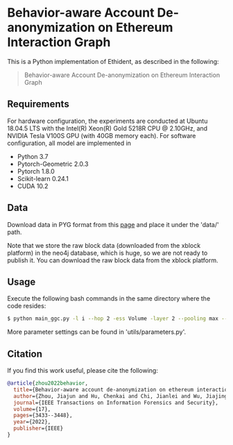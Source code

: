 # Behavior-aware Account De-anonymization on Ethereum Interaction Graph

This is a Python implementation of Ethident, as described in the following:
> Behavior-aware Account De-anonymization on Ethereum Interaction Graph


## Requirements
For hardware configuration, the experiments are conducted at Ubuntu 18.04.5 LTS with the Intel(R) Xeon(R) Gold 5218R CPU @ 2.10GHz, and NVIDIA Tesla V100S GPU (with 40GB memory each).
For software configuration, all model are implemented in
- Python 3.7
- Pytorch-Geometric 2.0.3
- Pytorch 1.8.0
- Scikit-learn 0.24.1
- CUDA 10.2


## Data
Download data in PYG format from this [page](https://www.notion.so/jjzhou/Ethident-Data-861199675dc7454eb36157eeee09cf5b) and place it under the 'data/' path.

Note that we store the raw block data (downloaded from the xblock platform) in the neo4j database, which is huge, so we are not ready to publish it. You can download the raw block data from the xblock platform.

## Usage
Execute the following bash commands in the same directory where the code resides:
  ```bash
  $ python main_ggc.py -l i --hop 2 -ess Volume -layer 2 --pooling max --hidden_dim 128 --batch_size 32 --lr 0.001 --dropout 0.2 -undir 1 --aug edgeRemove+identity --aug_prob1 0.1
  ```
More parameter settings can be found in 'utils/parameters.py'.


## Citation

If you find this work useful, please cite the following:

```bib
@article{zhou2022behavior,
  title={Behavior-aware account de-anonymization on ethereum interaction graph},
  author={Zhou, Jiajun and Hu, Chenkai and Chi, Jianlei and Wu, Jiajing and Shen, Meng and Xuan, Qi},
  journal={IEEE Transactions on Information Forensics and Security},
  volume={17},
  pages={3433--3448},
  year={2022},
  publisher={IEEE}
}
```

